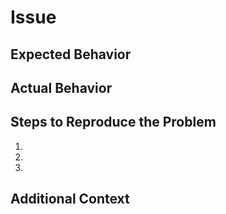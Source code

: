 # Issue

## Expected Behavior

<!--- Describe the expected behavior -->

## Actual Behavior

<!--- Describe what actually happens -->

## Steps to Reproduce the Problem

1.
2.
3.

## Additional Context

<!--- Include anything else here that you think might be relevant -->
